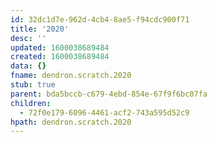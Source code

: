 ```yaml
---
id: 32dc1d7e-962d-4cb4-8ae5-f94cdc900f71
title: '2020'
desc: ''
updated: 1600038689484
created: 1600038689484
data: {}
fname: dendron.scratch.2020
stub: true
parent: bda5bccb-c679-4ebd-854e-67f9f6bc07fa
children:
  - 72f0e179-6096-4461-acf2-743a595d52c9
hpath: dendron.scratch.2020
---
```


